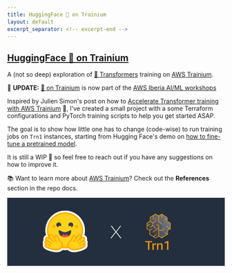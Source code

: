 ```yaml
---
title: HuggingFace 🤗 on Trainium
layout: default
excerpt_separator: <!-- excerpt-end -->
---
```


## [HuggingFace 🤗 on Trainium](https://github.com/JGalego/HF-on-Trainium)

<!-- excerpt-start -->

A (not so deep) exploration of [🤗 Transformers](https://huggingface.co/docs/transformers/index) training on [AWS Trainium](https://aws.amazon.com/machine-learning/trainium/).

📢 **UPDATE:** [🤗 on Trainium](https://github.com/JGalego/HF-on-Trainium) is now part of the [AWS Iberia AI/ML workshops](https://ml.aws-iberia.cloud)

<!-- excerpt-end -->

Inspired by Julien Simon's post on how to [Accelerate Transformer training with AWS Trainium](https://julsimon.medium.com/accelerate-transformer-training-with-aws-trainium-d20cd3f9dc08) 🙌, I've created a small project with a some Terraform configurations and PyTorch training scripts to help you get started ASAP. 

The goal is to show how little one has to change (code-wise) to run training jobs on `Trn1` instances, starting from Hugging Face's demo on [how to fine-tune a pretrained model](https://huggingface.co/docs/transformers/training). 

It is still a WIP 🚧 so feel free to reach out if you have any suggestions on how to improve it.

📚 Want to learn more about [AWS Trainium](https://aws.amazon.com/machine-learning/trainium/)? Check out the **References** section in the repo docs.

<img src="/assets/images/hf_on_trainium.png" width="700"/>
